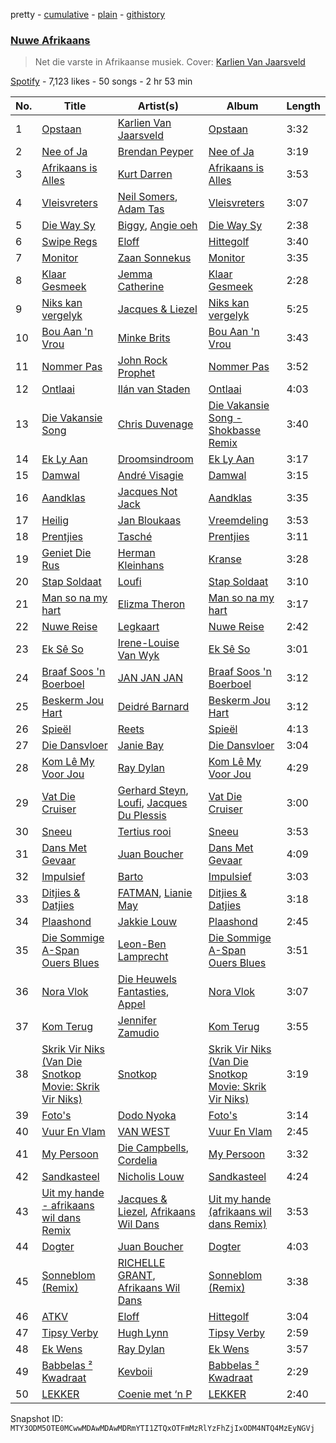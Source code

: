 pretty - [cumulative](/playlists/cumulative/37i9dQZF1DX20N6YlBoCpF.md) - [plain](/playlists/plain/37i9dQZF1DX20N6YlBoCpF) - [githistory](https://github.githistory.xyz/mackorone/spotify-playlist-archive/blob/main/playlists/plain/37i9dQZF1DX20N6YlBoCpF)

### [Nuwe Afrikaans](https://open.spotify.com/playlist/37i9dQZF1DX20N6YlBoCpF)

> Net die varste in Afrikaanse musiek\. Cover: <a href="https://open.spotify.com/artist/25SUuR1e32ukcdYldmAyp5?si=NOdYaKEATx2QuNJfVQsTDQ">Karlien Van Jaarsveld</a>

[Spotify](https://open.spotify.com/user/spotify) - 7,123 likes - 50 songs - 2 hr 53 min

| No. | Title | Artist(s) | Album | Length |
|---|---|---|---|---|
| 1 | [Opstaan](https://open.spotify.com/track/1n27zP11I3ZAq1ElZYEPtO) | [Karlien Van Jaarsveld](https://open.spotify.com/artist/25SUuR1e32ukcdYldmAyp5) | [Opstaan](https://open.spotify.com/album/24rkKZ0UUz70PKK0tHvFsu) | 3:32 |
| 2 | [Nee of Ja](https://open.spotify.com/track/6R80KkMcEbBasMSQGFBiHB) | [Brendan Peyper](https://open.spotify.com/artist/4K2VQvyBnfU7La65rShI0v) | [Nee of Ja](https://open.spotify.com/album/1ISXpP9dS92U0oqGCWjVjb) | 3:19 |
| 3 | [Afrikaans is Alles](https://open.spotify.com/track/3eeGal6kEMlUaPnxY7bTtJ) | [Kurt Darren](https://open.spotify.com/artist/3fFoaTI85WuaVkSMUxeYRd) | [Afrikaans is Alles](https://open.spotify.com/album/6L81naBshdxYFpIBllKhGj) | 3:53 |
| 4 | [Vleisvreters](https://open.spotify.com/track/63RtO5V94GhSGYvZEucg4h) | [Neil Somers](https://open.spotify.com/artist/1jO22tNfag5lkLQboj0npK), [Adam Tas](https://open.spotify.com/artist/011KRXCsnsSuCGsY0Enq5r) | [Vleisvreters](https://open.spotify.com/album/6wWrTYihuyhLCpz8C4OLxQ) | 3:07 |
| 5 | [Die Way Sy](https://open.spotify.com/track/7DTDGP6pimtwH0vNBFXuw1) | [Biggy](https://open.spotify.com/artist/3Y71njDHDmIEaMBtFRSr4I), [Angie oeh](https://open.spotify.com/artist/7rzauTxOgwzrTkkPzi7aAY) | [Die Way Sy](https://open.spotify.com/album/56K7gcnWlZu5QKCbZT6Crc) | 2:38 |
| 6 | [Swipe Regs](https://open.spotify.com/track/4afGZxLJkHpnTyxOpuQCzc) | [Eloff](https://open.spotify.com/artist/0okTBoelHkR40Mr69hmzkR) | [Hittegolf](https://open.spotify.com/album/0e9UjemY2jnFPQFdJdTPjH) | 3:40 |
| 7 | [Monitor](https://open.spotify.com/track/6ehCbe3TFJmwqV5aNTYlCD) | [Zaan Sonnekus](https://open.spotify.com/artist/1QsjWZGFjaIYKyvxaQUJuR) | [Monitor](https://open.spotify.com/album/41UZWeiuFGm0GaXb8bjQm9) | 3:35 |
| 8 | [Klaar Gesmeek](https://open.spotify.com/track/22HyJsOfW7MAhyIPXpjXA8) | [Jemma Catherine](https://open.spotify.com/artist/7xfyNt2MUfeZlNyIGlh9XQ) | [Klaar Gesmeek](https://open.spotify.com/album/2y41EKqRsAGwgRgbvQWlDQ) | 2:28 |
| 9 | [Niks kan vergelyk](https://open.spotify.com/track/1OAP3LTTEycoVDTRC2ZE5i) | [Jacques & Liezel](https://open.spotify.com/artist/2ze4VL41D2QuhyJcOfDHjo) | [Niks kan vergelyk](https://open.spotify.com/album/39LsO64pEJAFwZTcjp8ffD) | 5:25 |
| 10 | [Bou Aan 'n Vrou](https://open.spotify.com/track/5JifoftIfvhWm5UQtCKzLL) | [Minke Brits](https://open.spotify.com/artist/47lU4Bj1lkJDJk0HfCkA6x) | [Bou Aan 'n Vrou](https://open.spotify.com/album/488JiMZH1vN3E3Jfq5Vr6W) | 3:43 |
| 11 | [Nommer Pas](https://open.spotify.com/track/2QFfRhqkkcW5clgKtM8Pv2) | [John Rock Prophet](https://open.spotify.com/artist/00UBWcI4O1TYxYXKrc7Fbw) | [Nommer Pas](https://open.spotify.com/album/0Hg6AiGBUSWash4gBeleR7) | 3:52 |
| 12 | [Ontlaai](https://open.spotify.com/track/6v1hZo339lw7OUT5vH66DC) | [Ilán van Staden](https://open.spotify.com/artist/7FUqmUXFmllziX2NgD4Knj) | [Ontlaai](https://open.spotify.com/album/0B1W6DEeGMPMFlg3eREW9b) | 4:03 |
| 13 | [Die Vakansie Song](https://open.spotify.com/track/08Mazf5v3uQRhbS7y46wHn) | [Chris Duvenage](https://open.spotify.com/artist/1p3GqqXMmPVzDnpqhWCf6O) | [Die Vakansie Song \- Shokbasse Remix](https://open.spotify.com/album/3zUSxdod87bOZ8I8hNjU0O) | 3:40 |
| 14 | [Ek Ly Aan](https://open.spotify.com/track/5q7za64TQKzLN6qga093Jo) | [Droomsindroom](https://open.spotify.com/artist/36P4zQxOGCSabr44bXS8kW) | [Ek Ly Aan](https://open.spotify.com/album/60enOSqxjh06pLpDFRkzD8) | 3:17 |
| 15 | [Damwal](https://open.spotify.com/track/2JMDWqOSByeWD9f2SpyXtK) | [André Visagie](https://open.spotify.com/artist/2iFXBPX3DpgZid32e9QqUK) | [Damwal](https://open.spotify.com/album/5aTy7ndoDNzd2ndsfbQ1I2) | 3:15 |
| 16 | [Aandklas](https://open.spotify.com/track/3eb1n1h41Y4SqQfU7z4th4) | [Jacques Not Jack](https://open.spotify.com/artist/2Cx38Ieqey1xPQ8opKXgjw) | [Aandklas](https://open.spotify.com/album/35i3mz58aUTvycXZRt8Qcg) | 3:35 |
| 17 | [Heilig](https://open.spotify.com/track/5knaCSrMGjCgzzZ0aNUumP) | [Jan Bloukaas](https://open.spotify.com/artist/78BYwFUCGOHFIC54M4Rnic) | [Vreemdeling](https://open.spotify.com/album/2RzHTISimhSf9cm3X5d23i) | 3:53 |
| 18 | [Prentjies](https://open.spotify.com/track/51FQPywIkQVXBIWeA01v64) | [Tasché](https://open.spotify.com/artist/0wRKymJElTHOM1zCZuGspN) | [Prentjies](https://open.spotify.com/album/1wPPR4hLbkEB5KHkjOk53t) | 3:11 |
| 19 | [Geniet Die Rus](https://open.spotify.com/track/1Seuhs4o33IsdbP5ZM24s3) | [Herman Kleinhans](https://open.spotify.com/artist/3kTnA09Ebx0rFBTPAlsLFC) | [Kranse](https://open.spotify.com/album/4eob7ejIxppzpLB9SfyS6T) | 3:28 |
| 20 | [Stap Soldaat](https://open.spotify.com/track/5DiudyqBZhbPm6L5nKXGvJ) | [Loufi](https://open.spotify.com/artist/389tNFyrtFfDUOStmWjwOl) | [Stap Soldaat](https://open.spotify.com/album/2sUtSXPHon83lBGW1ySsRZ) | 3:10 |
| 21 | [Man so na my hart](https://open.spotify.com/track/5U6cE7kIhPe69nQuEG90CL) | [Elizma Theron](https://open.spotify.com/artist/63XPx0RP7mfLOJ1BJ3HoMU) | [Man so na my hart](https://open.spotify.com/album/5R7biF12QJgeuIpZzqVc3C) | 3:17 |
| 22 | [Nuwe Reise](https://open.spotify.com/track/6irJs3wXpfMJBwPsx6BZUP) | [Legkaart](https://open.spotify.com/artist/6q148JlUofOrUfcf7Dmac6) | [Nuwe Reise](https://open.spotify.com/album/2eTnfCXIPXQ6ZGKRs30Uy4) | 2:42 |
| 23 | [Ek Sê So](https://open.spotify.com/track/2q8HCRTpxZrqErJ3RqOpRT) | [Irene\-Louise Van Wyk](https://open.spotify.com/artist/1PwYXOqnII5oWshOTTClma) | [Ek Sê So](https://open.spotify.com/album/1w40mnsJMQ65QLtsn5xZhB) | 3:01 |
| 24 | [Braaf Soos 'n Boerboel](https://open.spotify.com/track/2ySJvbJGrQ7uhllRVxW3Gb) | [JAN JAN JAN](https://open.spotify.com/artist/0cba0v5VJqpuD1YSBoNirZ) | [Braaf Soos 'n Boerboel](https://open.spotify.com/album/02mJIfPUPEHgkOJCshmvvC) | 3:12 |
| 25 | [Beskerm Jou Hart](https://open.spotify.com/track/6L7t6WouMiMp03T6IocgBQ) | [Deidré Barnard](https://open.spotify.com/artist/4uNWMdfRm0Fd0qbOxBgFPL) | [Beskerm Jou Hart](https://open.spotify.com/album/1ic0wKTlW4AsHzEwfKSIPv) | 3:12 |
| 26 | [Spieël](https://open.spotify.com/track/4GflVdoiBXowjLvi0Yx92y) | [Reets](https://open.spotify.com/artist/23l2yZyJ9WJ84VLZMshWvk) | [Spieël](https://open.spotify.com/album/7xYbXgNXXVkWclXADHn1xi) | 4:13 |
| 27 | [Die Dansvloer](https://open.spotify.com/track/2bXohPFI2yPrHTlCifvDhy) | [Janie Bay](https://open.spotify.com/artist/0VSXm0RbmbovOLT6ADgovM) | [Die Dansvloer](https://open.spotify.com/album/6H59UrYa3cmFGsd5INDVkx) | 3:04 |
| 28 | [Kom Lê My Voor Jou](https://open.spotify.com/track/0V3iFpzRjflG0W9s4175n1) | [Ray Dylan](https://open.spotify.com/artist/6eUxX7dCHCaXNNMvYtBhxY) | [Kom Lê My Voor Jou](https://open.spotify.com/album/5sGW2h9GBV07X0i82YJpVO) | 4:29 |
| 29 | [Vat Die Cruiser](https://open.spotify.com/track/1PIvpkHqj84KC0En6LosWH) | [Gerhard Steyn](https://open.spotify.com/artist/6Ie5sDOdJ9iEUbtjUSaH2t), [Loufi](https://open.spotify.com/artist/389tNFyrtFfDUOStmWjwOl), [Jacques Du Plessis](https://open.spotify.com/artist/1JACnZftdau4Kpt0I8kvTA) | [Vat Die Cruiser](https://open.spotify.com/album/1kfAKry5OJsrxRQsKBX5s1) | 3:00 |
| 30 | [Sneeu](https://open.spotify.com/track/3D7DY5kmnvPT7bgE7F6jPl) | [Tertius rooi](https://open.spotify.com/artist/6qvrGUwPvQz0pbXvVq80Sl) | [Sneeu](https://open.spotify.com/album/6U3RHwfInKVnFFsxBHlDtf) | 3:53 |
| 31 | [Dans Met Gevaar](https://open.spotify.com/track/4EPTBSsuBCIiIjl4Dt4Aof) | [Juan Boucher](https://open.spotify.com/artist/1XyiWEHBHDPuVDaxajN1ZH) | [Dans Met Gevaar](https://open.spotify.com/album/1QDF3wxfhwDJIYrXf4vMEV) | 4:09 |
| 32 | [Impulsief](https://open.spotify.com/track/3AN96mijpWgIeUEJpvCNaO) | [Barto](https://open.spotify.com/artist/4gzfjw2nlFFo1tda8jgJbG) | [Impulsief](https://open.spotify.com/album/7bLPdsKXCDH8CSCSFgAN5L) | 3:03 |
| 33 | [Ditjies & Datjies](https://open.spotify.com/track/1PILq0KMOWhfXaP7eqmS95) | [FATMAN](https://open.spotify.com/artist/1eFYCrnsw8F26Wp5CTUxB3), [Lianie May](https://open.spotify.com/artist/4twrMtMv4MY0x42vuaar9B) | [Ditjies & Datjies](https://open.spotify.com/album/7m3yfmPUbRm6FNFBmdyxD6) | 3:18 |
| 34 | [Plaashond](https://open.spotify.com/track/1eiR8emxoRf3vNz84uY08i) | [Jakkie Louw](https://open.spotify.com/artist/6nNrfFTYVccic4ORzpmdLG) | [Plaashond](https://open.spotify.com/album/6ZuvN3qGOlt1MUkNiqLOgn) | 2:45 |
| 35 | [Die Sommige A\-Span Ouers Blues](https://open.spotify.com/track/2Ek4M3TvRfO5hTdii48bsm) | [Leon\-Ben Lamprecht](https://open.spotify.com/artist/0XzcW2XE8WsTd4owKQnVuB) | [Die Sommige A\-Span Ouers Blues](https://open.spotify.com/album/3n16g4kYJtI23k1smFDPim) | 3:51 |
| 36 | [Nora Vlok](https://open.spotify.com/track/6TVcrV4TEhQiuKjU5Tactz) | [Die Heuwels Fantasties](https://open.spotify.com/artist/0FrkoXLOCHCWfMXw10Apxb), [Appel](https://open.spotify.com/artist/69q4xfNrz04VhJdTQHGUjd) | [Nora Vlok](https://open.spotify.com/album/28mbGMQoZuM1kwHrKpgLfs) | 3:07 |
| 37 | [Kom Terug](https://open.spotify.com/track/06tDbI3tpM8tEegjENyki1) | [Jennifer Zamudio](https://open.spotify.com/artist/24aSssaQ13E1GvbhTxSrSS) | [Kom Terug](https://open.spotify.com/album/41yrAyz0Qf5ZjTlagYjGn6) | 3:55 |
| 38 | [Skrik Vir Niks \(Van Die Snotkop Movie: Skrik Vir Niks\)](https://open.spotify.com/track/0N0aty9herXHmfNEzasQT1) | [Snotkop](https://open.spotify.com/artist/0F0l2JFPA3u6cBpaqKCm6J) | [Skrik Vir Niks \(Van Die Snotkop Movie: Skrik Vir Niks\)](https://open.spotify.com/album/1qwFb54zWa4KS1W0swu093) | 3:19 |
| 39 | [Foto's](https://open.spotify.com/track/6qXoZby29Lp0QmA4NsSE0J) | [Dodo Nyoka](https://open.spotify.com/artist/4ikALYd62or9IJXnjYwcXa) | [Foto's](https://open.spotify.com/album/4hpljUB91UU8TtYSGrRTwU) | 3:14 |
| 40 | [Vuur En Vlam](https://open.spotify.com/track/3EK9M3oCsXhMGLUpjwgvla) | [VAN WEST](https://open.spotify.com/artist/2Tncwyr8LHLTsuSaSIGJMq) | [Vuur En Vlam](https://open.spotify.com/album/2CDlluXHThuUPyHFOP7PZK) | 2:45 |
| 41 | [My Persoon](https://open.spotify.com/track/72X1334S3ENO1j1RnTvtzc) | [Die Campbells](https://open.spotify.com/artist/1GfnUbIqwTuETN5vXE1Y4H), [Cordelia](https://open.spotify.com/artist/2iYdMAkvSwwuG9uHbSnPyN) | [My Persoon](https://open.spotify.com/album/0x2D2KYd5jIzeffnnRgynF) | 3:32 |
| 42 | [Sandkasteel](https://open.spotify.com/track/7KSQOT6KtogmJawfS8cmhZ) | [Nicholis Louw](https://open.spotify.com/artist/7bia2GuWoBGpV5eV4gizJI) | [Sandkasteel](https://open.spotify.com/album/5Pj0DylpJ3P0KvtDhX1b8y) | 4:24 |
| 43 | [Uit my hande \- afrikaans wil dans Remix](https://open.spotify.com/track/4lCtBr0a9mOTohN3J81vwA) | [Jacques & Liezel](https://open.spotify.com/artist/2ze4VL41D2QuhyJcOfDHjo), [Afrikaans Wil Dans](https://open.spotify.com/artist/0izyicZrCh95ouk1VWn59M) | [Uit my hande \(afrikaans wil dans Remix\)](https://open.spotify.com/album/44la9oqHWKpNcx2eEfTMxP) | 3:53 |
| 44 | [Dogter](https://open.spotify.com/track/1PO2llChG41r9NlY7sIeLa) | [Juan Boucher](https://open.spotify.com/artist/1XyiWEHBHDPuVDaxajN1ZH) | [Dogter](https://open.spotify.com/album/2oY1HgguwbO0kgh4sfco2i) | 4:03 |
| 45 | [Sonneblom \(Remix\)](https://open.spotify.com/track/1kdH7R4HnRubFiL0BzeL9l) | [RICHELLE GRANT](https://open.spotify.com/artist/5ngimDhvnW2WdAOASWoP9H), [Afrikaans Wil Dans](https://open.spotify.com/artist/0izyicZrCh95ouk1VWn59M) | [Sonneblom \(Remix\)](https://open.spotify.com/album/13c7lUCMDgDPaz7IxXDvjg) | 3:38 |
| 46 | [ATKV](https://open.spotify.com/track/5pctBxFOGMxzrR7BfVWMoL) | [Eloff](https://open.spotify.com/artist/0okTBoelHkR40Mr69hmzkR) | [Hittegolf](https://open.spotify.com/album/0e9UjemY2jnFPQFdJdTPjH) | 3:04 |
| 47 | [Tipsy Verby](https://open.spotify.com/track/6gRWV52M8j2bliM66L405p) | [Hugh Lynn](https://open.spotify.com/artist/7kdzDaVmfQRoFVTi7nb09w) | [Tipsy Verby](https://open.spotify.com/album/26VrqgaiWCY7lRtdrZ0meF) | 2:59 |
| 48 | [Ek Wens](https://open.spotify.com/track/7cYUAAyZDMOLBqhzXCen7S) | [Ray Dylan](https://open.spotify.com/artist/6eUxX7dCHCaXNNMvYtBhxY) | [Ek Wens](https://open.spotify.com/album/7s1ETgKwUedSSPMIJTY6Hg) | 3:57 |
| 49 | [Babbelas ² Kwadraat](https://open.spotify.com/track/1AOMZtWjYu7CMm0lmJuV40) | [Kevboii](https://open.spotify.com/artist/4Mp36UE9keQ7vXLcVLWzmN) | [Babbelas ² Kwadraat](https://open.spotify.com/album/6WNShAod3Jay2eNq8PIzJr) | 2:29 |
| 50 | [LEKKER](https://open.spotify.com/track/6y42yMEDrVu8GZtr0EzK1E) | [Coenie met ‘n P](https://open.spotify.com/artist/57DecfSx9lmFD6SnFL8Xs0) | [LEKKER](https://open.spotify.com/album/6Zha4zIpiY2gg2yPsORPq1) | 2:40 |

Snapshot ID: `MTY3ODM5OTE0MCwwMDAwMDAwMDRmYTI1ZTQxOTFmMzRlYzFhZjIxODM4NTQ4MzEyNGVj`
